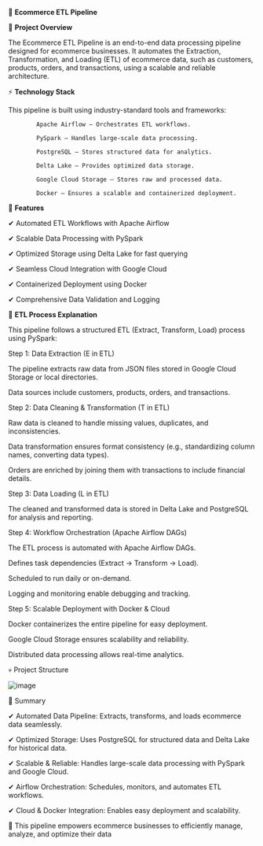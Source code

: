 🛂 **Ecommerce ETL Pipeline**

📌 **Project Overview**

The Ecommerce ETL Pipeline is an end-to-end data processing pipeline designed for ecommerce businesses. It automates the Extraction, Transformation, and Loading (ETL) of ecommerce data, such as customers, products, orders, and transactions, using a scalable and reliable architecture.


⚡ **Technology Stack**

This pipeline is built using industry-standard tools and frameworks:

            Apache Airflow – Orchestrates ETL workflows.
            
            PySpark – Handles large-scale data processing.
            
            PostgreSQL – Stores structured data for analytics.
            
            Delta Lake – Provides optimized data storage.
            
            Google Cloud Storage – Stores raw and processed data.
            
            Docker – Ensures a scalable and containerized deployment.
            

🚀 **Features**

✔ Automated ETL Workflows with Apache Airflow

✔ Scalable Data Processing with PySpark

✔ Optimized Storage using Delta Lake for fast querying

✔ Seamless Cloud Integration with Google Cloud

✔ Containerized Deployment using Docker

✔ Comprehensive Data Validation and Logging


🔄 **ETL Process Explanation**

This pipeline follows a structured ETL (Extract, Transform, Load) process using PySpark:

Step 1: Data Extraction (E in ETL)

The pipeline extracts raw data from JSON files stored in Google Cloud Storage or local directories.

Data sources include customers, products, orders, and transactions.

Step 2: Data Cleaning & Transformation (T in ETL)

Raw data is cleaned to handle missing values, duplicates, and inconsistencies.

Data transformation ensures format consistency (e.g., standardizing column names, converting data types).

Orders are enriched by joining them with transactions to include financial details.

Step 3: Data Loading (L in ETL)

The cleaned and transformed data is stored in Delta Lake and PostgreSQL for analysis and reporting.

Step 4: Workflow Orchestration (Apache Airflow DAGs)

The ETL process is automated with Apache Airflow DAGs.

Defines task dependencies (Extract → Transform → Load).

Scheduled to run daily or on-demand.

Logging and monitoring enable debugging and tracking.

Step 5: Scalable Deployment with Docker & Cloud

Docker containerizes the entire pipeline for easy deployment.

Google Cloud Storage ensures scalability and reliability.

Distributed data processing allows real-time analytics.

💀 Project Structure

![image](https://github.com/user-attachments/assets/bc0852f2-723b-4874-b1f5-4741b856694c)




📌 Summary

✔ Automated Data Pipeline: Extracts, transforms, and loads ecommerce data seamlessly.

✔ Optimized Storage: Uses PostgreSQL for structured data and Delta Lake for historical data.

✔ Scalable & Reliable: Handles large-scale data processing with PySpark and Google Cloud.

✔ Airflow Orchestration: Schedules, monitors, and automates ETL workflows.

✔ Cloud & Docker Integration: Enables easy deployment and scalability.

🚀 This pipeline empowers ecommerce businesses to efficiently manage, analyze, and optimize their data

